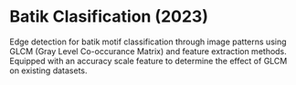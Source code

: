 ﻿# Batik Clasification (2023)
Edge detection for batik motif classification through image patterns using GLCM (Gray Level Co-occurance Matrix) and feature extraction methods. Equipped with an accuracy scale feature to determine the effect of GLCM on existing datasets.
